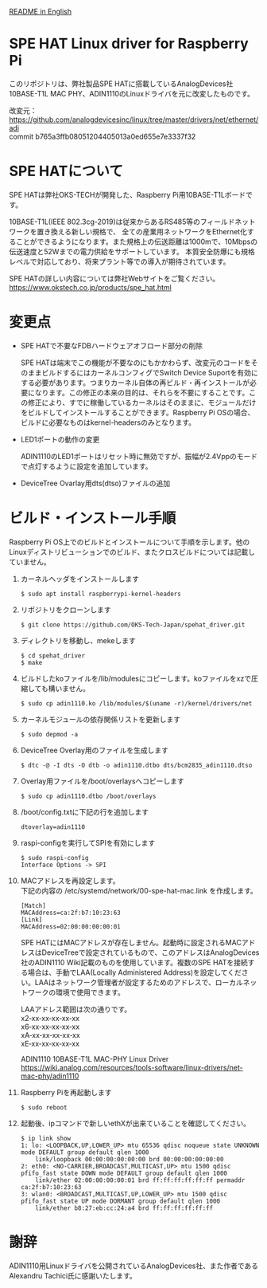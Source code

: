 [README in English](https://github.com/OKS-Tech-Japan/spehat_driver/blob/main/README_en.md)

# SPE HAT Linux driver for Raspberry Pi

このリポジトリは、弊社製品SPE HATに搭載しているAnalogDevices社10BASE-T1L MAC PHY、ADIN1110のLinuxドライバを元に改変したものです。

改変元：  
https://github.com/analogdevicesinc/linux/tree/master/drivers/net/ethernet/adi  
commit b765a3ffb08051204405013a0ed655e7e3337f32

# SPE HATについて
SPE HATは弊社OKS-TECHが開発した、Raspberry Pi用10BASE-T1Lボードです。

10BASE-T1L(IEEE 802.3cg-2019)は従来からあるRS485等のフィールドネットワークを置き換える新しい規格で、 全ての産業用ネットワークをEthernet化することができるようになります。また規格上の伝送距離は1000mで、10Mbpsの伝送速度と52Wまでの電力供給をサポートしています。 本質安全防爆にも規格レベルで対応しており、将来プラント等での導入が期待されています。

SPE HATの詳しい内容については弊社Webサイトをご覧ください。  
https://www.okstech.co.jp/products/spe_hat.html

# 変更点
- SPE HATで不要なFDBハードウェアオフロード部分の削除

    SPE HATは端末でこの機能が不要なのにもかかわらず、改変元のコードをそのままビルドするにはカーネルコンフィグでSwitch Device Suportを有効にする必要があります。つまりカーネル自体の再ビルド・再インストールが必要になります。この修正の本来の目的は、それらを不要にすることです。この修正により、すでに稼働しているカーネルはそのままに、モジュールだけをビルドしてインストールすることができます。Raspberry Pi OSの場合、ビルドに必要なものはkernel-headersのみとなります。

- LED1ポートの動作の変更

    ADIN1110のLED1ポートはリセット時に無効ですが、振幅が2.4Vppのモードで点灯するように設定を追加しています。

- DeviceTree Ovarlay用dts(dtso)ファイルの追加

# ビルド・インストール手順
Raspberry Pi OS上でのビルドとインストールについて手順を示します。他のLinuxディストリビューションでのビルド、またクロスビルドについては記載していません。

1. カーネルヘッダをインストールします  
    ```
    $ sudo apt install raspberrypi-kernel-headers
    ```
2. リポジトリをクローンします  
    ```
    $ git clone https://github.com/OKS-Tech-Japan/spehat_driver.git
    ```
3. ディレクトリを移動し、mekeします  
    ```
    $ cd spehat_driver
    $ make
    ```
4. ビルドしたkoファイルを/lib/modulesにコピーします。koファイルをxzで圧縮しても構いません。  
    ```
    $ sudo cp adin1110.ko /lib/modules/$(uname -r)/kernel/drivers/net
    ```
5. カーネルモジュールの依存関係リストを更新します  
    ```
    $ sudo depmod -a
    ```
6. DeviceTree Overlay用のファイルを生成します  
    ```
    $ dtc -@ -I dts -O dtb -o adin1110.dtbo dts/bcm2835_adin1110.dtso
    ```
7. Overlay用ファイルを/boot/overlaysへコピーします  
    ```
    $ sudo cp adin1110.dtbo /boot/overlays
    ```
8. /boot/config.txtに下記の行を追加します  
    ```
    dtoverlay=adin1110
    ```
9. raspi-configを実行してSPIを有効にします  
    ```
    $ sudo raspi-config
    Interface Options -> SPI
    ```
10. MACアドレスを再設定します。  
    下記の内容の /etc/systemd/network/00-spe-hat-mac.link を作成します。  
    ```
    [Match]
    MACAddress=ca:2f:b7:10:23:63
    [Link]
    MACAddress=02:00:00:00:00:01
    ```

    SPE HATにはMACアドレスが存在しません。起動時に設定されるMACアドレスはDeviceTreeで設定されているもので、このアドレスはAnalogDevices社のADIN1110 Wiki記載のものを使用しています。複数のSPE HATを接続する場合は、手動でLAA(Locally Administered Address)を設定してください。LAAはネットワーク管理者が設定するためのアドレスで、ローカルネットワークの環境で使用できます。
    
    LAAアドレス範囲は次の通りです。  
    x2‑xx‑xx‑xx‑xx‑xx  
    x6‑xx‑xx‑xx‑xx‑xx  
    xA‑xx‑xx‑xx‑xx‑xx  
    xE‑xx‑xx‑xx‑xx‑xx

    ADIN1110 10BASE-T1L MAC-PHY Linux Driver  
    https://wiki.analog.com/resources/tools-software/linux-drivers/net-mac-phy/adin1110
    

11. Raspberry Piを再起動します  
    ```
    $ sudo reboot
    ```
12. 起動後、ipコマンドで新しいethXが出来ていることを確認してください。  
    ```
    $ ip link show
    1: lo: <LOOPBACK,UP,LOWER_UP> mtu 65536 qdisc noqueue state UNKNOWN mode DEFAULT group default qlen 1000
        link/loopback 00:00:00:00:00:00 brd 00:00:00:00:00:00
    2: eth0: <NO-CARRIER,BROADCAST,MULTICAST,UP> mtu 1500 qdisc pfifo_fast state DOWN mode DEFAULT group default qlen 1000
        link/ether 02:00:00:00:00:01 brd ff:ff:ff:ff:ff:ff permaddr ca:2f:b7:10:23:63
    3: wlan0: <BROADCAST,MULTICAST,UP,LOWER_UP> mtu 1500 qdisc pfifo_fast state UP mode DORMANT group default qlen 1000
        link/ether b8:27:eb:cc:24:a4 brd ff:ff:ff:ff:ff:ff
    ```

# 謝辞

ADIN1110用Linuxドライバを公開されているAnalogDevices社、また作者であるAlexandru Tachici氏に感謝いたします。
